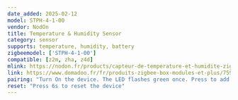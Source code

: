 ```yaml
---
date_added: 2025-02-12
model: STPH-4-1-00
vendor: NodOn
title: Temperature & Humidity Sensor
category: sensor
supports: temperature, humidity, battery
zigbeemodel: ['STPH-4-1-00']
compatible: [z2m, zha, z4d]
mlink: https://nodon.fr/products/capteur-de-temperature-et-humidite-zigbee
link: https://www.domadoo.fr/fr/produits-zigbee-box-modules-et-plus/7597-nodon-capteur-de-temperature-et-humidite-zigbee-panneau-solaire-3700313925959.html
pairing: "Turn On the device. The LED flashes green once. Press to add the device to the network"
reset: "Press 6s to reset the device"
---
```

